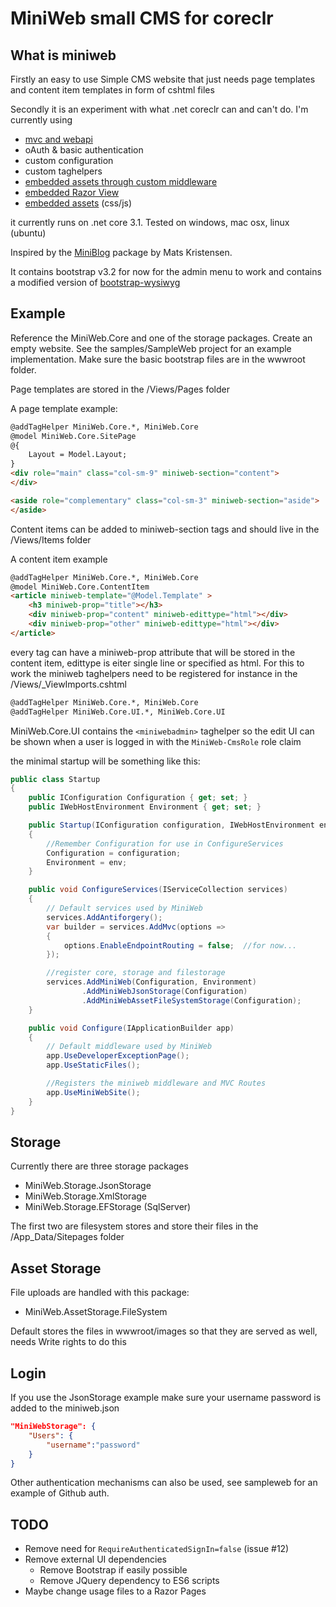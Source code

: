 # MiniWeb small CMS for coreclr

## What is miniweb
Firstly an easy to use Simple CMS website that just needs page templates and content item templates in form of cshtml files

Secondly it is an experiment with what .net coreclr can and can't do. I'm currently using
* [mvc and webapi](http://irooc.github.io/miniweb-coreclr/mvc-api.html)
* oAuth & basic authentication 
* custom configuration
* custom taghelpers
* [embedded assets through custom middleware](http://irooc.github.io/miniweb-coreclr/embedded-assets.html)
* [embedded Razor View](http://irooc.github.io/miniweb-coreclr/embedded-razorviews.html)
* [embedded assets](http://irooc.github.io/miniweb-coreclr/embedded-assets.html) (css/js)

it currently runs on  .net core 3.1.
Tested on windows, mac osx, linux (ubuntu)

Inspired by the [MiniBlog](https://github.com/madskristensen/miniblog) package by Mats Kristensen.

It contains bootstrap v3.2 for now for the admin menu to work and contains a modified version of [bootstrap-wysiwyg](http://github.com/mindmup/bootstrap-wysiwyg)  

## Example
Reference the MiniWeb.Core and one of the storage packages. Create an empty website. See the samples/SampleWeb project for an example implementation. Make sure the basic bootstrap files are in the wwwroot folder.

Page templates are stored in the /Views/Pages folder

A page template example:
```HTML
@addTagHelper MiniWeb.Core.*, MiniWeb.Core
@model MiniWeb.Core.SitePage
@{
	Layout = Model.Layout;
}
<div role="main" class="col-sm-9" miniweb-section="content">
</div>

<aside role="complementary" class="col-sm-3" miniweb-section="aside">
</aside>
```

Content items can be added to miniweb-section tags and should live in the /Views/Items folder

A content item example
```HTML
@addTagHelper MiniWeb.Core.*, MiniWeb.Core
@model MiniWeb.Core.ContentItem
<article miniweb-template="@Model.Template" >
	<h3 miniweb-prop="title"></h3>
	<div miniweb-prop="content" miniweb-edittype="html"></div>
	<div miniweb-prop="other" miniweb-edittype="html"></div>
</article>
```
every tag can have a miniweb-prop attribute that will be stored in the content item, edittype is eiter single line or specified as html. 
For this to work the miniweb taghelpers need to be registered for instance in the /Views/_ViewImports.cshtml
```HTML
@addTagHelper MiniWeb.Core.*, MiniWeb.Core
@addTagHelper MiniWeb.Core.UI.*, MiniWeb.Core.UI
```
MiniWeb.Core.UI contains the `<miniwebadmin>` taghelper so the edit UI can be shown when a user is logged in with the `MiniWeb-CmsRole` role claim


the minimal startup will be something like this:
```c#
public class Startup
{
	public IConfiguration Configuration { get; set; }
	public IWebHostEnvironment Environment { get; set; }

	public Startup(IConfiguration configuration, IWebHostEnvironment env)
	{				
		//Remember Configuration for use in ConfigureServices
		Configuration = configuration;
		Environment = env;
	}

	public void ConfigureServices(IServiceCollection services)
	{
		// Default services used by MiniWeb
		services.AddAntiforgery();
		var builder = services.AddMvc(options =>
		{
			options.EnableEndpointRouting = false;  //for now...
		});

		//register core, storage and filestorage
		services.AddMiniWeb(Configuration, Environment)
				.AddMiniWebJsonStorage(Configuration)
				.AddMiniWebAssetFileSystemStorage(Configuration);
	}

	public void Configure(IApplicationBuilder app)
	{
		// Default middleware used by MiniWeb
		app.UseDeveloperExceptionPage();
		app.UseStaticFiles();

		//Registers the miniweb middleware and MVC Routes
		app.UseMiniWebSite();
	}
}
```

## Storage
Currently there are three storage packages
* MiniWeb.Storage.JsonStorage
* MiniWeb.Storage.XmlStorage
* MiniWeb.Storage.EFStorage (SqlServer)

The first two are filesystem stores and store their files in the /App_Data/Sitepages folder

## Asset Storage
File uploads are handled with this package:
* MiniWeb.AssetStorage.FileSystem

Default stores the files in wwwroot/images so that they are served as well, needs Write rights to do this 

## Login
If you use the JsonStorage example make sure your username password is added to the miniweb.json
```JSON
"MiniWebStorage": {
	"Users": {
		"username":"password"
	}
}
```
Other authentication mechanisms can also be used, see sampleweb for an example of Github auth.

## TODO
* Remove need for `RequireAuthenticatedSignIn=false` (issue #12)
* Remove external UI dependencies
  * Remove Bootstrap if easily possible
  * Remove JQuery dependency to ES6 scripts
* Maybe change usage files to a Razor Pages



